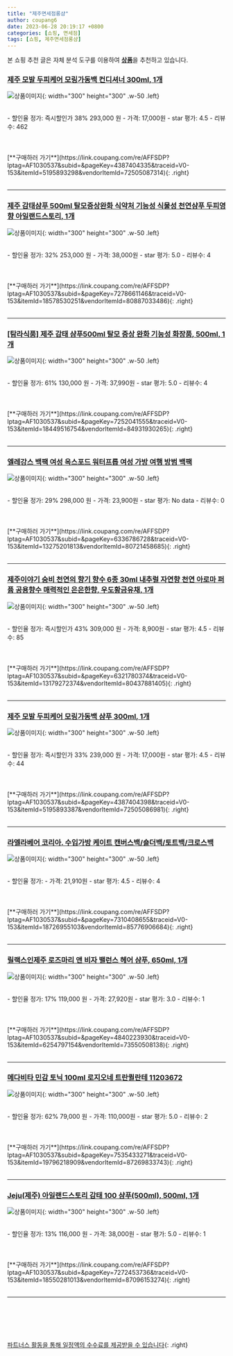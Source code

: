 ```yaml
---
title: "제주면세점롱샴"
author: coupang6
date: 2023-06-28 20:19:17 +0800
categories: [쇼핑, 면세점]
tags: [쇼핑, 제주면세점롱샴]
---
```


본 쇼핑 추천 글은 자체 분석 도구를 이용하여 [**상품**](https://link.coupang.com/a/bao1ui)을 추천하고 있습니다.

### [제주 모발 두피케어 모링가동백 컨디셔너 300ml, 1개](https://link.coupang.com/re/AFFSDP?lptag=AF1030537&subid=&pageKey=4387404335&traceid=V0-153&itemId=5195893298&vendorItemId=72505087314)

![상품이미지](https://thumbnail6.coupangcdn.com/thumbnails/remote/230x230ex/image/vendor_inventory/c6a1/5667e8646b3f99053feeffe9c4fbdaeb51fab259a4ce56bfb8400beac8cb.jpg){: width="300" height="300" .w-50 .left}


<br>
- 할인율 정가: 즉시할인가 38%  293,000   원
- 가격: 17,000원
- star 평가: 4.5
- 리뷰수: 462
<br>
<br>
<br>
<br>
[**구매하러 가기**](https://link.coupang.com/re/AFFSDP?lptag=AF1030537&subid=&pageKey=4387404335&traceid=V0-153&itemId=5195893298&vendorItemId=72505087314){: .right}
<br>
<br>

---

### [제주 감태샴푸 500ml 탈모증상완화 식약처 기능성 식물성 천연샴푸 두피영향 아일랜드스토리, 1개](https://link.coupang.com/re/AFFSDP?lptag=AF1030537&subid=&pageKey=7278661146&traceid=V0-153&itemId=18578530251&vendorItemId=80887033486)

![상품이미지](https://thumbnail10.coupangcdn.com/thumbnails/remote/230x230ex/image/vendor_inventory/4ded/63f56819ef93db4db1c2b6265d898816c8dfad7cc7af75b5d327398e8330.jpeg){: width="300" height="300" .w-50 .left}


<br>
- 할인율 정가: 32%  253,000   원
- 가격: 38,000원
- star 평가: 5.0
- 리뷰수: 4
<br>
<br>
<br>
<br>
[**구매하러 가기**](https://link.coupang.com/re/AFFSDP?lptag=AF1030537&subid=&pageKey=7278661146&traceid=V0-153&itemId=18578530251&vendorItemId=80887033486){: .right}
<br>
<br>

---

### [[탐라식품] 제주 감태 샴푸500ml 탈모 증상 완화 기능성 화장품, 500ml, 1개](https://link.coupang.com/re/AFFSDP?lptag=AF1030537&subid=&pageKey=7252041555&traceid=V0-153&itemId=18449516754&vendorItemId=84931930265)

![상품이미지](https://thumbnail8.coupangcdn.com/thumbnails/remote/230x230ex/image/vendor_inventory/af2d/4d14676adc9a60c09f940b175aa3db4b277db08cbd522e0ee18bccc612c3.jpg){: width="300" height="300" .w-50 .left}


<br>
- 할인율 정가: 61%  130,000   원
- 가격: 37,990원
- star 평가: 5.0
- 리뷰수: 4
<br>
<br>
<br>
<br>
[**구매하러 가기**](https://link.coupang.com/re/AFFSDP?lptag=AF1030537&subid=&pageKey=7252041555&traceid=V0-153&itemId=18449516754&vendorItemId=84931930265){: .right}
<br>
<br>

---

### [엘레강스 백팩 여성 옥스포드 워터프롭 여성 가방 여행 방범 백팩](https://link.coupang.com/re/AFFSDP?lptag=AF1030537&subid=&pageKey=6336786728&traceid=V0-153&itemId=13275201813&vendorItemId=80721458685)

![상품이미지](https://thumbnail6.coupangcdn.com/thumbnails/remote/230x230ex/image/vendor_inventory/8c72/82ac4f0e979ee432c64d0dc805e22b0b57945c6b89777d304c0857751a58.jpg){: width="300" height="300" .w-50 .left}


<br>
- 할인율 정가: 29%  298,000   원
- 가격: 23,900원
- star 평가: No data
- 리뷰수: 0
<br>
<br>
<br>
<br>
[**구매하러 가기**](https://link.coupang.com/re/AFFSDP?lptag=AF1030537&subid=&pageKey=6336786728&traceid=V0-153&itemId=13275201813&vendorItemId=80721458685){: .right}
<br>
<br>

---

### [제주이야기 숨비 천연의 향기 향수 6종 30ml 내추럴 자연향 천연 아로마 퍼퓸 공용향수 매력적인 은은한향, 우도황금유채, 1개](https://link.coupang.com/re/AFFSDP?lptag=AF1030537&subid=&pageKey=6321780374&traceid=V0-153&itemId=13179272374&vendorItemId=80437881405)

![상품이미지](https://thumbnail9.coupangcdn.com/thumbnails/remote/230x230ex/image/vendor_inventory/b0a4/cf7a196c5bd902ded7e11e30b5aa107f9e1686da37bc08e9c0d6beb8fdf1.jpg){: width="300" height="300" .w-50 .left}


<br>
- 할인율 정가: 즉시할인가 43%  309,000   원
- 가격: 8,900원
- star 평가: 4.5
- 리뷰수: 85
<br>
<br>
<br>
<br>
[**구매하러 가기**](https://link.coupang.com/re/AFFSDP?lptag=AF1030537&subid=&pageKey=6321780374&traceid=V0-153&itemId=13179272374&vendorItemId=80437881405){: .right}
<br>
<br>

---

### [제주 모발 두피케어 모링가동백 샴푸 300ml, 1개](https://link.coupang.com/re/AFFSDP?lptag=AF1030537&subid=&pageKey=4387404398&traceid=V0-153&itemId=5195893387&vendorItemId=72505086981)

![상품이미지](https://thumbnail10.coupangcdn.com/thumbnails/remote/230x230ex/image/vendor_inventory/68a0/60421e925c5418b35c03b9d9e1eda045e6488ef49349f5ca758f2eecc88f.jpg){: width="300" height="300" .w-50 .left}


<br>
- 할인율 정가: 즉시할인가 33%  239,000   원
- 가격: 17,000원
- star 평가: 4.5
- 리뷰수: 44
<br>
<br>
<br>
<br>
[**구매하러 가기**](https://link.coupang.com/re/AFFSDP?lptag=AF1030537&subid=&pageKey=4387404398&traceid=V0-153&itemId=5195893387&vendorItemId=72505086981){: .right}
<br>
<br>

---

### [라엘라베어 코리아. 수입가방 케이트 캔버스백/숄더백/토트백/크로스백](https://link.coupang.com/re/AFFSDP?lptag=AF1030537&subid=&pageKey=7310408655&traceid=V0-153&itemId=18726955103&vendorItemId=85776906684)

![상품이미지](https://thumbnail7.coupangcdn.com/thumbnails/remote/230x230ex/image/vendor_inventory/7dbc/0edc61ffac47ef468d3cc1684504826a6d40df215fe8b51a87ed79098c1e.jpg){: width="300" height="300" .w-50 .left}


<br>
- 할인율 정가: 
- 가격: 21,910원
- star 평가: 4.5
- 리뷰수: 4
<br>
<br>
<br>
<br>
[**구매하러 가기**](https://link.coupang.com/re/AFFSDP?lptag=AF1030537&subid=&pageKey=7310408655&traceid=V0-153&itemId=18726955103&vendorItemId=85776906684){: .right}
<br>
<br>

---

### [릴랙스인제주 로즈마리 앤 비자 밸런스 헤어 샴푸, 650ml, 1개](https://link.coupang.com/re/AFFSDP?lptag=AF1030537&subid=&pageKey=4840223930&traceid=V0-153&itemId=6254797154&vendorItemId=73550508138)

![상품이미지](https://thumbnail7.coupangcdn.com/thumbnails/remote/230x230ex/image/retail/images/2021/01/20/12/9/264b724a-2e2b-48af-98dd-faa02d07747f.jpg){: width="300" height="300" .w-50 .left}


<br>
- 할인율 정가: 17%  119,000   원
- 가격: 27,920원
- star 평가: 3.0
- 리뷰수: 1
<br>
<br>
<br>
<br>
[**구매하러 가기**](https://link.coupang.com/re/AFFSDP?lptag=AF1030537&subid=&pageKey=4840223930&traceid=V0-153&itemId=6254797154&vendorItemId=73550508138){: .right}
<br>
<br>

---

### [메다비타 민감 토닉 100ml 로지오네 트란퀼란테 11203672](https://link.coupang.com/re/AFFSDP?lptag=AF1030537&subid=&pageKey=7535433271&traceid=V0-153&itemId=19796218909&vendorItemId=87269833743)

![상품이미지](https://thumbnail8.coupangcdn.com/thumbnails/remote/230x230ex/image/vendor_inventory/5142/5360ed2048e1fb4e9043ace8fcff9f5e0c04809833583433b2d71d6e4404.jpeg){: width="300" height="300" .w-50 .left}


<br>
- 할인율 정가: 62%  79,000   원
- 가격: 110,000원
- star 평가: 5.0
- 리뷰수: 2
<br>
<br>
<br>
<br>
[**구매하러 가기**](https://link.coupang.com/re/AFFSDP?lptag=AF1030537&subid=&pageKey=7535433271&traceid=V0-153&itemId=19796218909&vendorItemId=87269833743){: .right}
<br>
<br>

---

### [Jeju(제주) 아일랜드스토리 감태 100 샴푸(500ml), 500ml, 1개](https://link.coupang.com/re/AFFSDP?lptag=AF1030537&subid=&pageKey=7272453736&traceid=V0-153&itemId=18550281013&vendorItemId=87096153274)

![상품이미지](https://thumbnail8.coupangcdn.com/thumbnails/remote/230x230ex/image/vendor_inventory/5b63/c774a4a9cfb90536eacbab1c722b3f4d0f8aceff64b5887e50e61e9b8894.jpeg){: width="300" height="300" .w-50 .left}


<br>
- 할인율 정가: 13%  116,000   원
- 가격: 38,000원
- star 평가: 5.0
- 리뷰수: 1
<br>
<br>
<br>
<br>
[**구매하러 가기**](https://link.coupang.com/re/AFFSDP?lptag=AF1030537&subid=&pageKey=7272453736&traceid=V0-153&itemId=18550281013&vendorItemId=87096153274){: .right}
<br>
<br>

---
<br><br><br><br><br> [파트너스 활동을 통해 일정액의 수수료를 제공받을 수 있습니다](https://link.coupang.com/a/bao1ui){: .right}